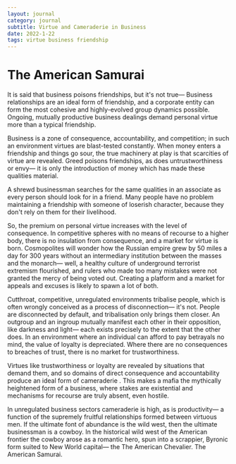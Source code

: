 ```yaml
---
layout: journal
category: journal
subtitle: Virtue and Cameraderie in Business
date: 2022-1-22
tags: virtue business friendship
---
```

# The American Samurai

It is said that business poisons friendships, but it's not true— Business relationships are an ideal form of friendship, and a corporate entity can form the most cohesive and highly-evolved group dynamics possible. Ongoing, mutually productive business dealings demand personal virtue more than a typical friendship.

Business is a zone of consequence, accountability, and competition; in such an environment virtues are blast-tested constantly. When money enters a friendship and things go sour, the true machinery at play is that scarcities of virtue are revealed. Greed poisons friendships, as does untrustworthiness or envy— it is only the introduction of money which has made these qualities material.

A shrewd businessman searches for the same qualities in an associate as every person should look for in a friend. Many people have no problem maintaining a friendship with someone of loserish character, because they don't rely on them for their livelihood.

So, the premium on personal virtue increases with the level of consequence. In competitive spheres with no means of recourse to a higher body, there is no insulation from consequence, and a market for virtue is born. Cosmopolites will wonder how the Russian empire grew by 50 miles a day for 300 years without an intermediary institution between the masses and the monarch— well, a healthy culture of underground terrorist extremism flourished, and rulers who made too many mistakes were not granted the mercy of being voted out. Creating a platform and a market for appeals and excuses is likely to spawn a lot of both.

Cutthroat, competitive, unregulated environments tribalise people, which is often wrongly conceived as a process of disconnection— it's not. People are disconnected by default, and tribalisation only brings them closer. An outgroup and an ingroup mutually manifest each other in their opposition, like darkness and light— each exists precisely to the extent that the other does. In an environment where an individual can afford to pay betrayals no mind, the value of loyalty is depreciated. Where there are no consequences to breaches of trust, there is no market for trustworthiness.

Virtues like trustworthiness or loyalty are revealed by situations that demand them, and so domains of direct consequence and accountability produce an ideal form of cameraderie . This makes a mafia the mythically heightened form of a business, where stakes are existential and mechanisms for recourse are truly absent, even hostile.

In unregulated business sectors cameraderie is high, as is productivity— a function of the supremely fruitful relationships formed between virtuous men. If the ultimate font of abundance is the wild west, then the ultimate businessman is a cowboy. In the historical wild west of the American frontier the cowboy arose as a romantic hero, spun into a scrappier, Byronic form suited to New World capital— the The American Chevalier. The American Samurai. 